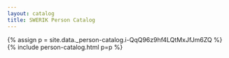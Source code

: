 ```yaml
---
layout: catalog
title: SWERIK Person Catalog
---
```

{% assign p = site.data._person-catalog.i-QqQ96z9hf4LQtMxJfJm6ZQ %}
{% include person-catalog.html p=p %}

